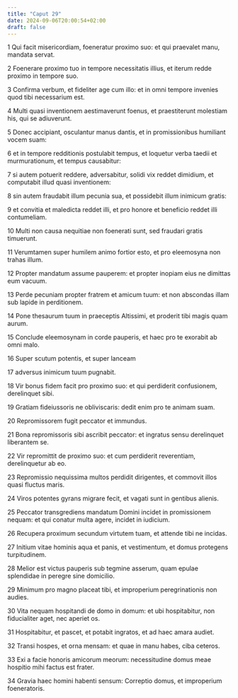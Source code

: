 ```yaml
---
title: "Caput 29"
date: 2024-09-06T20:00:54+02:00
draft: false
---
```



1 Qui facit misericordiam, foeneratur proximo suo: et qui praevalet manu, mandata servat.

2 Foenerare proximo tuo in tempore necessitatis illius, et iterum redde proximo in tempore suo.

3 Confirma verbum, et fideliter age cum illo: et in omni tempore invenies quod tibi necessarium est.

4 Multi quasi inventionem aestimaverunt foenus, et praestiterunt molestiam his, qui se adiuverunt.

5 Donec accipiant, osculantur manus dantis, et in promissionibus humiliant vocem suam:

6 et in tempore redditionis postulabit tempus, et loquetur verba taedii et murmurationum, et tempus causabitur:

7 si autem potuerit reddere, adversabitur, solidi vix reddet dimidium, et computabit illud quasi inventionem:

8 sin autem fraudabit illum pecunia sua, et possidebit illum inimicum gratis:

9 et convitia et maledicta reddet illi, et pro honore et beneficio reddet illi contumeliam.

10 Multi non causa nequitiae non foenerati sunt, sed fraudari gratis timuerunt.

11 Verumtamen super humilem animo fortior esto, et pro eleemosyna non trahas illum.

12 Propter mandatum assume pauperem: et propter inopiam eius ne dimittas eum vacuum.

13 Perde pecuniam propter fratrem et amicum tuum: et non abscondas illam sub lapide in perditionem.

14 Pone thesaurum tuum in praeceptis Altissimi, et proderit tibi magis quam aurum.

15 Conclude eleemosynam in corde pauperis, et haec pro te exorabit ab omni malo.

16 Super scutum potentis, et super lanceam

17 adversus inimicum tuum pugnabit.

18 Vir bonus fidem facit pro proximo suo: et qui perdiderit confusionem, derelinquet sibi.

19 Gratiam fideiussoris ne obliviscaris: dedit enim pro te animam suam.

20 Repromissorem fugit peccator et immundus.

21 Bona repromissoris sibi ascribit peccator: et ingratus sensu derelinquet liberantem se.

22 Vir repromittit de proximo suo: et cum perdiderit reverentiam, derelinquetur ab eo.

23 Repromissio nequissima multos perdidit dirigentes, et commovit illos quasi fluctus maris.

24 Viros potentes gyrans migrare fecit, et vagati sunt in gentibus alienis.

25 Peccator transgrediens mandatum Domini incidet in promissionem nequam: et qui conatur multa agere, incidet in iudicium.

26 Recupera proximum secundum virtutem tuam, et attende tibi ne incidas.

27 Initium vitae hominis aqua et panis, et vestimentum, et domus protegens turpitudinem.

28 Melior est victus pauperis sub tegmine asserum, quam epulae splendidae in peregre sine domicilio.

29 Minimum pro magno placeat tibi, et improperium peregrinationis non audies.

30 Vita nequam hospitandi de domo in domum: et ubi hospitabitur, non fiducialiter aget, nec aperiet os.

31 Hospitabitur, et pascet, et potabit ingratos, et ad haec amara audiet.

32 Transi hospes, et orna mensam: et quae in manu habes, ciba ceteros.

33 Exi a facie honoris amicorum meorum: necessitudine domus meae hospitio mihi factus est frater.

34 Gravia haec homini habenti sensum: Correptio domus, et improperium foeneratoris.

